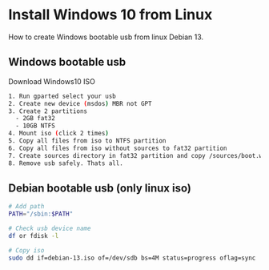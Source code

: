# Install Windows 10 from Linux
How to create Windows bootable usb from linux Debian 13.

## Windows bootable usb

Download Windows10 ISO

```sh
1. Run gparted select your usb
2. Create new device (msdos) MBR not GPT
3. Create 2 partitions
  - 2GB fat32
  - 10GB NTFS
4. Mount iso (click 2 times)
5. Copy all files from iso to NTFS partition 
6. Copy all files from iso without sources to fat32 partition
7. Create sources directory in fat32 partition and copy /sources/boot.win from iso files to this directory
8. Remove usb safely. Thats all.
```


## Debian bootable usb (only linux iso)

```sh
# Add path
PATH="/sbin:$PATH"

# Check usb device name
df or fdisk -l

# Copy iso
sudo dd if=debian-13.iso of=/dev/sdb bs=4M status=progress oflag=sync
```
